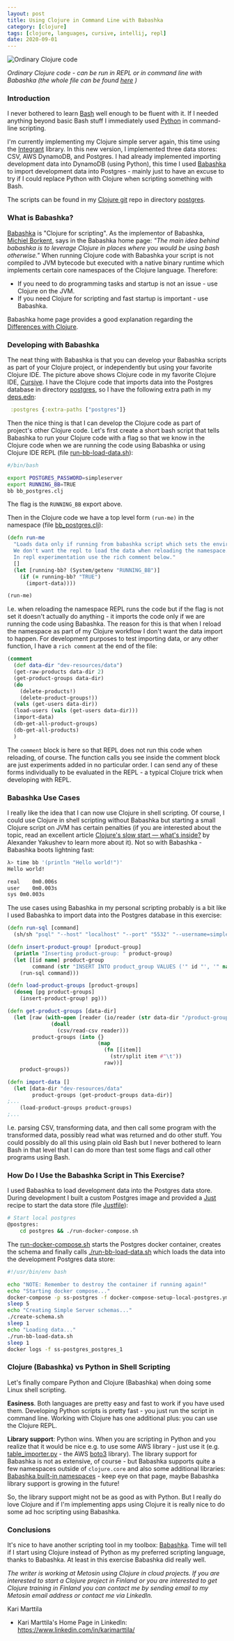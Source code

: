 ```yaml
---
layout: post
title: Using Clojure in Command Line with Babashka
category: [clojure]
tags: [clojure, languages, cursive, intellij, repl]
date: 2020-09-01
---
```


![Ordinary Clojure code](/img/2020-09-01-using-clojure-in-command-line-with-babashka_img_1.png)

*Ordinary Clojure code - can be run in REPL or in command line with Babashka (the whole file can be found [here](https://github.com/karimarttila/clojure/blob/master/webstore-demo/integrant-simple-server/postgres/bb_postgres.clj) )*


### Introduction

I never bothered to learn [Bash](https://en.wikipedia.org/wiki/Bash_(Unix_shell)) well enough to be fluent with it. If I needed anything beyond basic Bash stuff I immediately used [Python](https://www.python.org/) in command-line scripting.

I'm currently implementing my Clojure simple server again, this time using the [Integrant](https://github.com/weavejester/integrant) library. In this new version, I implemented three data stores: CSV, AWS DynamoDB, and Postgres. I had already implemented importing development data into DynamoDB (using Python), this time I used [Babashka](https://github.com/borkdude/Babashka) to import development data into Postgres - mainly just to have an excuse to try if I could replace Python with Clojure when scripting something with Bash.

The scripts can be found in my [Clojure git](https://github.com/karimarttila/clojure) repo in directory [postgres](https://github.com/karimarttila/clojure/tree/master/webstore-demo/integrant-simple-server/postgres).

### What is Babashka?

[Babashka](https://github.com/borkdude/babashka) is "Clojure for scripting". As the implementor of Babashka, [Michiel Borkent](https://github.com/borkdude), says in the Babashka home page: *"The main idea behind babashka is to leverage Clojure in places where you would be using bash otherwise."* When running Clojure code with Babashka your script is not compiled to JVM bytecode but executed with a native binary runtime which implements certain core namespaces of the Clojure language. Therefore:

- If you need to do programming tasks and startup is not an issue - use Clojure on the JVM.
- If you need Clojure for scripting and fast startup is important - use Babashka.

Babashka home page provides a good explanation regarding the [Differences with Clojure](https://github.com/borkdude/babashka#differences-with-clojure).

### Developing with Babashka

The neat thing with Babashka is that you can develop your Babashka scripts as part of your Clojure project, or independently but using your favorite Clojure IDE. The picture above shows Clojure code in my favorite Clojure IDE, [Cursive](https://cursive-ide.com/). I have the Clojure code that imports data into the Postgres database in directory [postgres](https://github.com/karimarttila/clojure/tree/master/webstore-demo/integrant-simple-server/postgres), so I have the following extra path in my [deps.edn](https://github.com/karimarttila/clojure/blob/master/webstore-demo/integrant-simple-server/deps.edn):

```clojure
 :postgres {:extra-paths ["postgres"]}
```

Then the nice thing is that I can develop the Clojure code as part of project's other Clojure code. Let's first create a short bash script that tells Babashka to run your Clojure code with a flag so that we know in the Clojure code when we are running the code using Babashka or using Clojure IDE REPL (file [run-bb-load-data.sh](https://github.com/karimarttila/clojure/blob/master/webstore-demo/integrant-simple-server/postgres/run-bb-load-data.sh)):

```bash
#/bin/bash

export POSTGRES_PASSWORD=simpleserver
export RUNNING_BB=TRUE
bb bb_postgres.clj
```

The flag is the `RUNNING_BB` export above.

Then in the Clojure code we have a top level form `(run-me)` in the namespace (file [bb_postgres.clj](https://github.com/karimarttila/clojure/blob/master/webstore-demo/integrant-simple-server/postgres/bb_postgres.clj)):

```clojure
(defn run-me
  "Loads data only if running from babashka script which sets the environment variable.
  We don't want the repl to load the data when reloading the namespace.
  In repl experimentation use the rich comment below."
  []
  (let [running-bb? (System/getenv "RUNNING_BB")]
    (if (= running-bb? "TRUE")
      (import-data))))

(run-me)
```

I.e. when reloading the namespace REPL runs the code but if the flag is not set it doesn't actually do anything - it imports the code only if we are running the code using Babashka. The reason for this is that when I reload the namespace as part of my Clojure workflow I don't want the data import to happen. For development purposes to test importing data, or any other function, I have a `rich comment` at the end of the file:

```clojure
(comment
  (def data-dir "dev-resources/data")
  (get-raw-products data-dir 2)
  (get-product-groups data-dir)
  (do
    (delete-products!)
    (delete-product-groups!))
  (vals (get-users data-dir))
  (load-users (vals (get-users data-dir)))
  (import-data)
  (db-get-all-product-groups)
  (db-get-all-products)
  )
```

The `comment` block is here so that REPL does not run this code when reloading, of course. The function calls you see inside the comment block are just experiments added in no particular order. I can send any of these forms individually to be evaluated in the REPL - a typical Clojure trick when developing with REPL.


### Babashka Use Cases

I really like the idea that I can now use Clojure in shell scripting. Of course, I could use Clojure in shell scripting without Babashka but starting a small Clojure script on JVM has certain penalties (if you are interested about the topic, read an excellent article [Clojure's slow start — what's inside?](http://clojure-goes-fast.com/blog/clojures-slow-start/) by Alexander Yakushev to learn more about it). Not so with Babashka - Babashka boots lightning fast:

```bash
λ> time bb '(println "Hello world!")'
Hello world!

real	0m0.006s
user	0m0.003s
sys	0m0.003s
```

The use cases using Babashka in my personal scripting probably is a bit like I used Babashka to import data into the Postgres database in this exercise:

```clojure
(defn run-sql [command]
  (sh/sh "psql" "--host" "localhost" "--port" "5532" "--username=simpleserver" "--dbname=simpleserver" "-c" command))

(defn insert-product-group! [product-group]
  (println "Inserting product-group: " product-group)
  (let [[id name] product-group
        command (str "INSERT INTO product_group VALUES ('" id "', '" name "');")]
    (run-sql command)))

(defn load-product-groups [product-groups]
  (doseq [pg product-groups]
    (insert-product-group! pg)))

(defn get-product-groups [data-dir]
  (let [raw (with-open [reader (io/reader (str data-dir "/product-groups.csv"))]
              (doall
                (csv/read-csv reader)))
        product-groups (into {}
                             (map
                               (fn [[item]]
                                 (str/split item #"\t"))
                               raw))]
    product-groups))

(defn import-data []
  (let [data-dir "dev-resources/data"
        product-groups (get-product-groups data-dir)]
;...
    (load-product-groups product-groups)
;...
```

I.e. parsing CSV, transforming data, and then call some program with the transformed data, possibly read what was returned and do other stuff. You could possibly do all this using plain old Bash but I never bothered to learn Bash in that level that I can do more than test some flags and call other programs using Bash.

### How Do I Use the Babashka Script in This Exercise?

I used Babashka to load development data into the Postgres data store. During development I built a custom Postgres image and provided a [Just](https://github.com/casey/just) recipe to start the data store (file [Justfile](https://github.com/karimarttila/clojure/blob/master/webstore-demo/integrant-simple-server/Justfile)):

```bash
# Start local postgres
@postgres:
    cd postgres && ./run-docker-compose.sh
```

The [run-docker-compose.sh](https://github.com/karimarttila/clojure/blob/master/webstore-demo/integrant-simple-server/postgres/run-docker-compose.sh) starts the Postgres docker container, creates the schema and finally calls [./run-bb-load-data.sh](https://github.com/karimarttila/clojure/blob/master/webstore-demo/integrant-simple-server/postgres/run-bb-load-data.sh) which loads the data into the development Postgres data store:

```bash
#!/usr/bin/env bash

echo "NOTE: Remember to destroy the container if running again!"
echo "Starting docker compose..."
docker-compose -p ss-postgres -f docker-compose-setup-local-postgres.yml up -d
sleep 5
echo "Creating Simple Server schemas..."
./create-schema.sh
sleep 1
echo "Loading data..."
./run-bb-load-data.sh
sleep 1
docker logs -f ss-postgres_postgres_1
```

### Clojure (Babashka) vs Python in Shell Scripting

Let's finally compare Python and Clojure (Babashka) when doing some Linux shell scripting.

**Easiness**. Both languages are pretty easy and fast to work if you have used them. Developing Python scripts is pretty fast - you just run the script in command line. Working with Clojure has one additional plus: you can use the Clojure REPL. 

**Library support**: Python wins. When you are scripting in Python and you realize that it would be nice e.g. to use some AWS library - just use it (e.g. [table_importer.py](https://github.com/karimarttila/clojure/blob/master/webstore-demo/integrant-simple-server/dynamodb/pysrc/table_importer.py) - the AWS [boto3](https://boto3.amazonaws.com/v1/documentation/api/latest/index.html) library). The library support for Babashka is not as extensive, of course - but Babashka supports quite a few namespaces outside of `clojure.core` and also some additional libraries: [Babashka built-in namespaces](https://github.com/borkdude/babashka#built-in-namespaces) - keep eye on that page, maybe Babashka library support is growing in the future!

So, the library support might not be as good as with Python. But I really do love Clojure and if I'm implementing apps using Clojure it is really nice to do some ad hoc scripting using Babashka.

### Conclusions

It's nice to have another scripting tool in my toolbox: [Babashka](https://github.com/borkdude/babashka). Time will tell if I start using Clojure instead of Python as my preferred scripting language, thanks to Babashka. At least in this exercise Babashka did really well.


*The writer is working at Metosin using Clojure in cloud projects. If you are interested to start a Clojure project in Finland or you are interested to get Clojure training in Finland you can contact me by sending email to my Metosin email address or contact me via LinkedIn.*

Kari Marttila

* Kari Marttila's Home Page in LinkedIn: <https://www.linkedin.com/in/karimarttila/>
